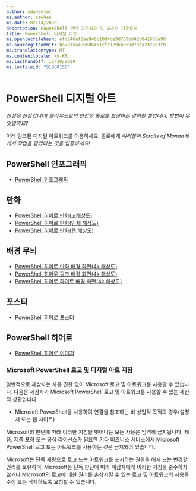 ```yaml
---
author: sdwheeler
ms.author: sewhee
ms.date: 02/14/2020
description: PowerShell 관련 아트워크 및 포스터 다운로드
title: PowerShell 디지털 아트
ms.openlocfilehash: efc246af2ae946c10d4ce9d759bd42d041663e98
ms.sourcegitcommit: ba7315a496986451cfc1296b659d73ea2373d3f0
ms.translationtype: MT
ms.contentlocale: ko-KR
ms.lasthandoff: 12/10/2020
ms.locfileid: "91980158"
---
```

# <a name="powershell-digital-art"></a>PowerShell 디지털 아트

*전설은 진실입니다! 클라우드로의 안전한 통로를 보장하는 강력한 셸입니다. 방법이 무엇일까요?*

아래 링크된 디지털 아트워크를 이용하세요. 동료에게 *여러분이 Scrolls of Monad에게서 작업을 맡았다는 것을 입증하세요!*

## <a name="powershell-infographic"></a>PowerShell 인포그래픽

- [PowerShell 인포그래픽](https://github.com/MicrosoftDocs/PowerShell-Docs/blob/staging/assets/PowerShell_7_Infographic.pdf)

## <a name="comic"></a>만화

- [PowerShell 히어로 만화(고해상도)](https://aka.ms/powershellherocomic_highres)
- [PowerShell 히어로 만화(인쇄 해상도)](https://aka.ms/powershellherocomic_print)
- [PowerShell 히어로 만화(웹 해상도)](https://aka.ms/powershellherocomic_web)

## <a name="wallpaper"></a>배경 무늬

- [PowerShell 히어로 만화 배경 화면(4k 해상도)](https://aka.ms/powershellherowallpaper)
- [PowerShell 히어로 핑크 배경 화면(4k 해상도)](https://aka.ms/powershellherowallpaper1)
- [PowerShell 히어로 화이트 배경 화면(4k 해상도)](https://aka.ms/powershellherowallpaper2)

## <a name="poster"></a>포스터

- [PowerShell 히어로 포스터](https://aka.ms/powershellheroposter)

## <a name="powershell-hero"></a>PowerShell 히어로

- [PowerShell 히어로 이미지](https://aka.ms/powershellhero)

### <a name="microsoft-powershell-logo-and-digital-art-guidelines"></a>Microsoft PowerShell 로고 및 디지털 아트 지침

일반적으로 제삼자는 사용 권한 없이 Microsoft 로고 및 아트워크를 사용할 수 있습니다. 다음은 제삼자가 Microsoft PowerShell 로고 및 아트워크를 사용할 수 있는 제한적 상황입니다.

- Microsoft PowerShell을 사용하여 연결을 참조하는 비 상업적 목적의 경우(설명서 또는 웹 사이트)

Microsoft의 판단에 따라 이러한 지침을 벗어나는 모든 사용은 엄격히 금지됩니다. 제품, 제품 포장 또는 공식 라이선스가 필요한 기타 비즈니스 서비스에서 Microsoft PowerShell 로고 또는 아트워크를 사용하는 것은 금지되어 있습니다.

Microsoft는 단독 재량으로 로고 또는 아트워크를 표시하는 권한을 해지 또는 변경할 권리를 보유하며, Microsoft는 단독 판단에 따라 제삼자에게 이러한 지침을 준수하지 않거나 Microsoft의 로고에 대한 권리를 손상시킬 수 있는 로고 및 아트워크의 사용을 수정 또는 삭제하도록 요청할 수 있습니다.
